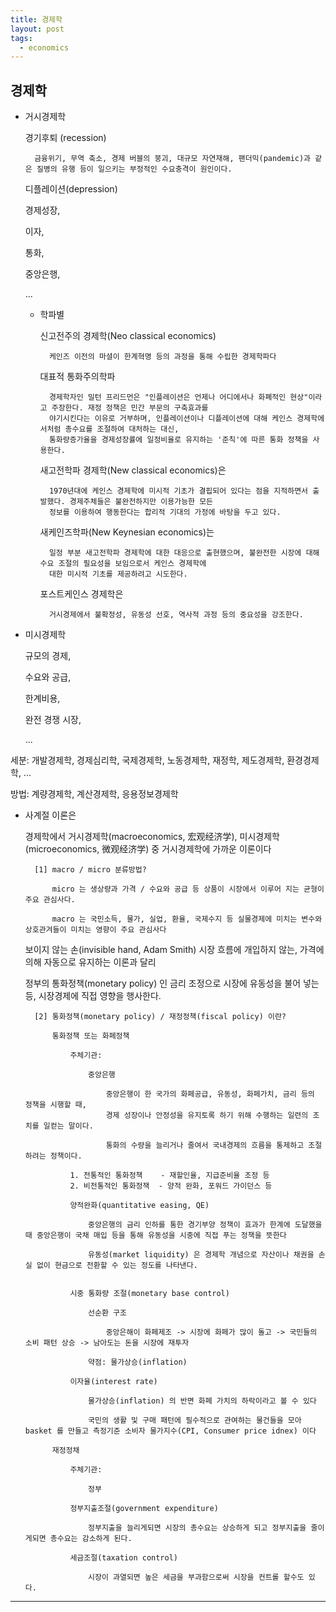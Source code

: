 ```yaml
---
title: 경제학
layout: post
tags:
  - economics
---
```


## 경제학


* 거시경제학

    경기후퇴 (recession)

        금융위기, 무역 축소, 경제 버블의 붕괴, 대규모 자연재해, 팬더믹(pandemic)과 같은 질병의 유행 등이 일으키는 부정적인 수요충격이 원인이다.

    디플레이션(depression)

    경제성장,

    이자,

    통화,

    중앙은행,

    ...

    - 학파별

        신고전주의 경제학(Neo classical economics)

            케인즈 이전의 마셜이 한계혁명 등의 과정을 통해 수립한 경제학파다

        대표적 통화주의학파

            경제학자인 밀턴 프리드먼은 "인플레이션은 언제나 어디에서나 화폐적인 현상"이라고 주장한다. 재정 정책은 민간 부문의 구축효과를
            야기시킨다는 이유로 거부하며, 인플레이션이나 디플레이션에 대해 케인스 경제학에서처럼 총수요를 조절하여 대처하는 대신,
            통화량증가율을 경제성장률에 일정비율로 유지하는 '준칙'에 따른 통화 정책을 사용한다.

        새고전학파 경제학(New classical economics)은

            1970년대에 케인스 경제학에 미시적 기초가 결핍되어 있다는 점을 지적하면서 출발했다. 경제주체들은 불완전하지만 이용가능한 모든
            정보를 이용하여 행동한다는 합리적 기대의 가정에 바탕을 두고 있다.

        새케인즈학파(New Keynesian economics)는

            일정 부분 새고전학파 경제학에 대한 대응으로 출현했으며, 불완전한 시장에 대해 수요 조절의 필요성을 보임으로서 케인스 경제학에
            대한 미시적 기초를 제공하려고 시도한다.

        포스트케인스 경제학은

            거시경제에서 불확정성, 유동성 선호, 역사적 과정 등의 중요성을 강조한다.


* 미시경제학

    규모의 경제,

    수요와 공급,

    한계비용,

    완전 경쟁 시장,

    ...



세분: 개발경제학, 경제심리학, 국제경제학, 노동경제학, 재정학, 제도경제학, 환경경제학, ...

방법: 계량경제학, 계산경제학, 응용정보경제학


* 사계절 이론은

    경제학에서 거시경제학(macroeconomics, 宏观经济学), 미시경제학(microeconomics, 微观经济学) 중 거시경제학에 가까운 이론이다

        [1] macro / micro 분류방법?

            micro 는 생상량과 가격 / 수요와 공급 등 상품이 시장에서 이루어 지는 균형이 주요 관심사다.

            macro 는 국민소득, 물가, 실업, 환율, 국제수지 등 실물경제에 미치는 변수와 상호관겨들이 미치는 영향이 주요 관심사다

    보이지 않는 손(invisible hand, Adam Smith) 시장 흐름에 개입하지 않는, 가격에 의해 자동으로 유지하는 이론과 달리

    정부의 통화정책(monetary policy) 인 금리 조정으로 시장에 유동성을 불어 넣는 등, 시장경제에 직접 영향을 행사한다.

        [2] 통화정책(monetary policy) / 재정정책(fiscal policy) 이란?

            통화정책 또는 화페정책

                주체기관:

                    중앙은행

                        중앙은행이 한 국가의 화페공급, 유동성, 화페가치, 금리 등의 정책을 시행할 때,
                        경제 성장이나 안정성을 유지토록 하기 위해 수행하는 일련의 조치를 일컫는 말이다.

                        통화의 수량을 늘리거나 줄여서 국내경제의 흐름을 통제하고 조절하려는 정책이다.

                1. 전통적인 통화정책    - 재할인율, 지급준비율 조정 등
                2. 비전통적인 통화정잭  - 양적 완화, 포워드 가이던스 등

                양적완화(quantitative easing, QE)

                    중앙은행의 금리 인하를 통한 경기부양 정책이 효과가 한계에 도달했을 때 중앙은행이 국채 매입 등을 통해 유동성을 시중에 직접 푸는 정책을 뜻한다

                    유동성(market liquidity) 은 경제학 개념으로 자산이나 채권을 손실 없이 현금으로 전환할 수 있는 정도를 나타낸다.


                시중 통화량 조절(monetary base control)

                    선순환 구조

                        중앙은해이 화페제조 -> 시장에 화페가 많이 돌고 -> 국민들의 소비 패턴 상승 -> 남아도는 돈을 시장에 재투자

                    약점: 물가상승(inflation)

                이자율(interest rate)

                    물가상승(inflation) 의 반면 화페 가치의 하락이라고 볼 수 있다

                    국민의 생활 및 구매 패턴에 필수적으로 관여하는 물건들을 모아 basket 를 만들고 측정기준 소비자 물가지수(CPI, Consumer price idnex) 이다

            재정정채

                주체기관:

                    정부

                정부지출조절(government expenditure)

                    정부지출을 늘리게되면 시장의 총수요는 상승하게 되고 정부지출을 줄이게되면 총수요는 감소하게 된다.

                세금조절(taxation control)

                    시장이 과열되면 높은 세금을 부과함으로써 시장을 컨트롤 할수도 있다.

---
